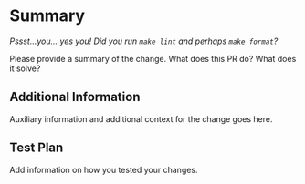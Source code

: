 # Summary

*Pssst...you... yes you! Did you run `make lint` and perhaps `make format`?*

Please provide a summary of the change. What does this PR do? What does it solve?

## Additional Information

Auxiliary information and additional context for the change goes here.

## Test Plan

Add information on how you tested your changes.
